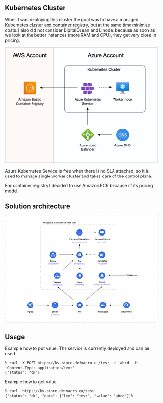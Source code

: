 ## Kubernetes Cluster
When I was deploying this cluster the goal was to have a managed Kubernetes cluster and container registry, but at the same time minimize costs. I also did not consider DigitalOcean and Linode, because as soon as we look at the better instances (more RAM and CPU), they get very close in pricing. 

![a](images/Pasted%20image%2020220402142926.png)

Azure Kubernetes Service is free when there is no SLA attached, so it is used to manage single worker cluster and takes care of the control plane.

For container registry I decided to use Amazon ECR because of its pricing model. 

## Solution architecture

![a](images/Pasted%20image%2020220402175935.png)

## Usage

Example how to put value. The service is currently deployed and can be used

```shell
% curl -X POST https://kv-store.defmacro.eu/test -d 'abcd' -H 'Content-Type: application/text'
{"status": "ok"}
```

Example how to get value

```shell
% curl  https://kv-store.defmacro.eu/test                                         
{"status": "ok", "data": {"key": "test", "value": "abcd"}}%
```
